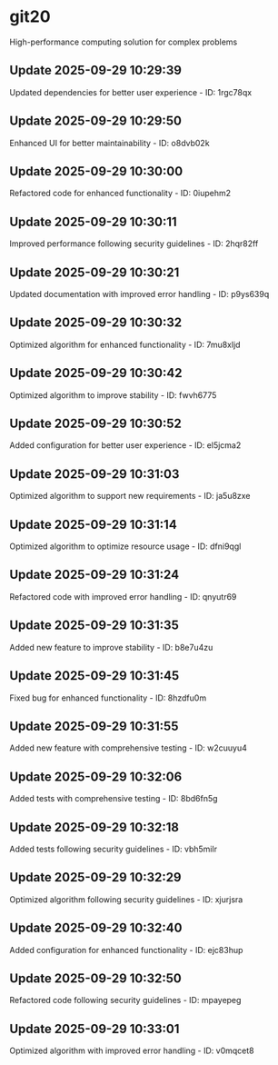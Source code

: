 # git20
High-performance computing solution for complex problems

## Update 2025-09-29 10:29:39
Updated dependencies for better user experience - ID: 1rgc78qx


## Update 2025-09-29 10:29:50
Enhanced UI for better maintainability - ID: o8dvb02k


## Update 2025-09-29 10:30:00
Refactored code for enhanced functionality - ID: 0iupehm2


## Update 2025-09-29 10:30:11
Improved performance following security guidelines - ID: 2hqr82ff


## Update 2025-09-29 10:30:21
Updated documentation with improved error handling - ID: p9ys639q


## Update 2025-09-29 10:30:32
Optimized algorithm for enhanced functionality - ID: 7mu8xljd


## Update 2025-09-29 10:30:42
Optimized algorithm to improve stability - ID: fwvh6775


## Update 2025-09-29 10:30:52
Added configuration for better user experience - ID: el5jcma2


## Update 2025-09-29 10:31:03
Optimized algorithm to support new requirements - ID: ja5u8zxe


## Update 2025-09-29 10:31:14
Optimized algorithm to optimize resource usage - ID: dfni9qgl


## Update 2025-09-29 10:31:24
Refactored code with improved error handling - ID: qnyutr69


## Update 2025-09-29 10:31:35
Added new feature to improve stability - ID: b8e7u4zu


## Update 2025-09-29 10:31:45
Fixed bug for enhanced functionality - ID: 8hzdfu0m


## Update 2025-09-29 10:31:55
Added new feature with comprehensive testing - ID: w2cuuyu4


## Update 2025-09-29 10:32:06
Added tests with comprehensive testing - ID: 8bd6fn5g


## Update 2025-09-29 10:32:18
Added tests following security guidelines - ID: vbh5milr


## Update 2025-09-29 10:32:29
Optimized algorithm following security guidelines - ID: xjurjsra


## Update 2025-09-29 10:32:40
Added configuration for enhanced functionality - ID: ejc83hup


## Update 2025-09-29 10:32:50
Refactored code following security guidelines - ID: mpayepeg


## Update 2025-09-29 10:33:01
Optimized algorithm with improved error handling - ID: v0mqcet8

